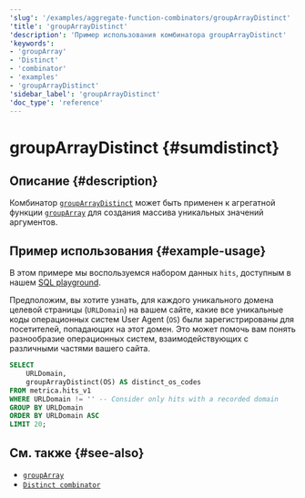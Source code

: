```yaml
---
'slug': '/examples/aggregate-function-combinators/groupArrayDistinct'
'title': 'groupArrayDistinct'
'description': 'Пример использования комбинатора groupArrayDistinct'
'keywords':
- 'groupArray'
- 'Distinct'
- 'combinator'
- 'examples'
- 'groupArrayDistinct'
'sidebar_label': 'groupArrayDistinct'
'doc_type': 'reference'
---
```



# groupArrayDistinct {#sumdistinct}

## Описание {#description}

Комбинатор [`groupArrayDistinct`](/sql-reference/aggregate-functions/combinators#-foreach) может быть применен к агрегатной функции [`groupArray`](/sql-reference/aggregate-functions/reference/sum) для создания массива уникальных значений аргументов.

## Пример использования {#example-usage}

В этом примере мы воспользуемся набором данных `hits`, доступным в нашем [SQL playground](https://sql.clickhouse.com/).

Предположим, вы хотите узнать, для каждого уникального домена целевой страницы (`URLDomain`) на вашем сайте, какие все уникальные коды операционных систем User Agent (`OS`) были зарегистрированы для посетителей, попадающих на этот домен. Это может помочь вам понять разнообразие операционных систем, взаимодействующих с различными частями вашего сайта.

```sql runnable
SELECT
    URLDomain,
    groupArrayDistinct(OS) AS distinct_os_codes
FROM metrica.hits_v1
WHERE URLDomain != '' -- Consider only hits with a recorded domain
GROUP BY URLDomain
ORDER BY URLDomain ASC
LIMIT 20;
```

## См. также {#see-also}
- [`groupArray`](/sql-reference/aggregate-functions/reference/grouparray)
- [`Distinct combinator`](/sql-reference/aggregate-functions/combinators#-distinct)
